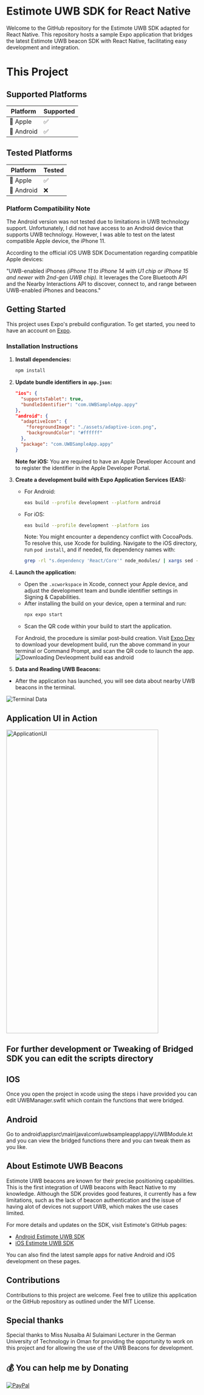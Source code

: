 # Estimote UWB SDK for React Native

Welcome to the GitHub repository for the Estimote UWB SDK adapted for React Native. This repository hosts a sample Expo application that bridges the latest Estimote UWB beacon SDK with React Native, facilitating easy development and integration.

# This Project
## Supported Platforms

| Platform       | Supported       |
| -------------- | --------------- |
| 🍎 Apple       | ✅              |
| 🤖 Android     | ✅              |



## Tested Platforms

| Platform       | Tested       |
| -------------- | --------------- |
| 🍎 Apple       | ✅              |
| 🤖 Android     | ❌              |


### Platform Compatibility Note
The Android version was not tested due to limitations in UWB technology support. Unfortunately, I did not have access to an Android device that supports UWB technology. However, I was able to test on the latest compatible Apple device, the iPhone 11.

According to the official iOS UWB SDK Documentation regarding compatible Apple devices:

"UWB-enabled iPhones *(iPhone 11 to iPhone 14 with U1 chip or iPhone 15 and newer with 2nd-gen UWB chip).* It leverages the Core Bluetooth API and the Nearby Interactions API to discover, connect to, and range between UWB-enabled iPhones and beacons."


## Getting Started
This project uses Expo's prebuild configuration. To get started, you need to have an account on [Expo](https://expo.dev).

### Installation Instructions

1. **Install dependencies:**
   ```bash
   npm install
   ```

2. **Update bundle identifiers in `app.json`:**
   ```json
   "ios": {
     "supportsTablet": true,
     "bundleIdentifier": "com.UWBSampleApp.appy"
   },
   "android": {
     "adaptiveIcon": {
       "foregroundImage": "./assets/adaptive-icon.png",
       "backgroundColor": "#ffffff"
     },
     "package": "com.UWBSampleApp.appy"
   }
   ```

   **Note for iOS:** You are required to have an Apple Developer Account and to register the identifier in the Apple Developer Portal.

3. **Create a development build with Expo Application Services (EAS):**
   - For Android:
     ```bash
     eas build --profile development --platform android
     ```
   - For iOS:
     ```bash
     eas build --profile development --platform ios
     ```
     Note: You might encounter a dependency conflict with CocoaPods. To resolve this, use Xcode for building. Navigate to the iOS directory, run `pod install`, and if needed, fix dependency names with:
     ```bash
     grep -rl "s.dependency 'React/Core'" node_modules/ | xargs sed -i '' 's=React/Core=React-Core=g'
     ```

4. **Launch the application:**
   - Open the `.xcworkspace` in Xcode, connect your Apple device, and adjust the development team and bundle identifier settings in Signing & Capabilities.
   - After installing the build on your device, open a terminal and run:
     ```bash
     npx expo start
     ```
   - Scan the QR code within your build to start the application.

   For Android, the procedure is similar post-build creation. Visit [Expo Dev](https://expo.dev) to download your development build, run the above command in your terminal or Command Prompt, and scan the QR code to launch the app.
   ![Downloading Devleopment build eas android](Screenshots/EASAndroid.png)


5. **Data and Reading UWB Beacons:**
- After the application has launched, you will see data about nearby UWB beacons in the terminal.

![Terminal Data](Screenshots/TerminalData.png)



## Application UI in Action 


<img src="Screenshots/AppScreenshot.png" alt="ApplicationUI" width="400" height="800">


## For further development or Tweaking of Bridged SDK you can edit the scripts directory 

## IOS

Once you open the project in xcode using the steps i have provided you can edit UWBManager.swfit which contain the functions that were bridged.


## Android

Go to android\app\src\main\java\com\uwbsampleapp\appy\UWBModule.kt and you can view the bridged functions there and you can tweak them as you like.


## About Estimote UWB Beacons
Estimote UWB beacons are known for their precise positioning capabilities. This is the first integration of UWB beacons with React Native to my knowledge. Although the SDK provides good features, it currently has a few limitations, such as the lack of beacon authentication and the issue of having alot of devices not support UWB, which makes the use cases limited.

For more details and updates on the SDK, visit Estimote's GitHub pages:
- [Android Estimote UWB SDK](https://github.com/Estimote/Android-Estimote-UWB-SDK)
- [iOS Estimote UWB SDK](https://github.com/Estimote/iOS-Estimote-UWB-SDK)

You can also find the latest sample apps for native Android and iOS development on these pages.

## Contributions
Contributions to this project are welcome. Feel free to utilize this application or the GitHub repository as outlined under the MIT License.


## Special thanks 

Special thanks to Miss Nusaiba Al Sulaimani Lecturer in the German University of Technology in Oman for providing the opportunity to work on this project and for allowing the use of the UWB Beacons for development.


## 💰 You can help me by Donating
[![PayPal](https://img.shields.io/badge/PayPal-00457C?style=for-the-badge&logo=paypal&logoColor=white)](https://paypal.me/choosenone23) 

  



